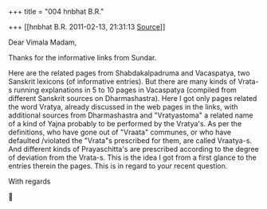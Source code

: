 +++
title = "004 hnbhat B.R."

+++
[[hnbhat B.R.	2011-02-13, 21:31:13 [Source](https://groups.google.com/g/samskrita/c/dxUFaNJsHaY)]]



Dear Vimala Madam,

  

Thanks for the informative links from Sundar.

  

Here are the related pages from Shabdakalpadruma and Vacaspatya, two Sanskrit lexicons (of informative entries). But there are many kinds of Vrata-s running explanations in 5 to 10 pages in Vacaspatya (compiled from different Sanskrit sources on Dharmashastra). Here I got only pages related the word Vratya, already discussed in the web pages in the links, with additional sources from Dharmashastra and "Vratyastoma" a related name of a kind of Yajna probably to be performed by the Vratya's. As per the definitions, who have gone out of "Vraata" communes, or who have defaulted /violated the "Vrata"s prescribed for them, are called Vraatya-s. And different kinds of Prayaschitta's are prescribed according to the degree of deviation from the Vrata-s. This is the idea I got from a first glance to the entries therein the pages.
This is in regard to your recent question.  
  

With regards



